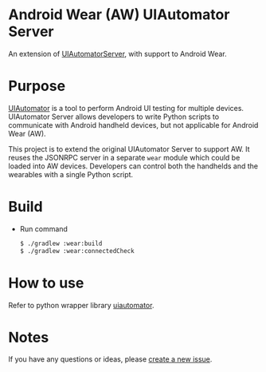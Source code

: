 # Android Wear (AW) UIAutomator Server

An extension of
[UIAutomatorServer](https://github.com/xiaocong/android-uiautomator-server),
with support to Android Wear.

# Purpose

[UIAutomator](https://developer.android.com/training/testing/ui-testing/uiautomator-testing.html)
is a tool to perform Android UI testing for multiple devices.
UIAutomator Server allows developers to write Python scripts to
communicate with Android handheld devices, but not applicable for
Android Wear (AW). 

This project is to extend the original UIAutomator Server to support
AW. It reuses the JSONRPC server in a separate `wear` module which
could be loaded into AW devices. Developers can control both the
handhelds and the wearables with a single Python script.

# Build

- Run command

  ```bash
  $ ./gradlew :wear:build
  $ ./gradlew :wear:connectedCheck
  ```

# How to use

Refer to python wrapper library
[uiautomator](https://github.com/xiaocong/uiautomator).

# Notes

If you have any questions or ideas, please [create a new issue](https://github.com/presto-osu/aw-uiautomator-server/issues/new).
